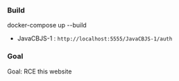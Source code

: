 ### Build
docker-compose up --build

- JavaCBJS-1 : `http://localhost:5555/JavaCBJS-1/auth`

### Goal

Goal: RCE this website
